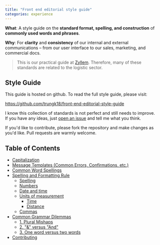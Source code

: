 ```yaml
---
title: "Front end editorial style guide"
categories: experience
---
```


**What**: A style guide on the **standard format, spelling, and construction** of **commonly used words and phrases**.

**Why**: For **clarity** and **consistency** of our internal and external communications – from our user interface to our sales, marketing, and commercial docs.

> This is our practical guide at [Zyllem][0]. Therefore, many of these standards are related to the logistic sector.

## Style Guide

This guide is hosted on github. To read the full style guide, please visit:

https://github.com/trungk18/front-end-editorial-style-guide

I know this collection of standards is not perfect and still needs to improve. If you have any ideas, just [open an issue][issues] and tell me what you think.

If you'd like to contribute, please fork the repository and make changes as you'd like. Pull requests are warmly welcome.

## Table of Contents

- [Capitalization](https://github.com/trungk18/front-end-editorial-style-guide#capitalization)
- [Message Templates (Common Errors, Confirmations, etc.)](https://github.com/trungk18/front-end-editorial-style-guide#message-templates-common-errors-confirmations-etc)
- [Common Word Spellings](https://github.com/trungk18/front-end-editorial-style-guide#common-word-spellings)
- [Spelling and Formatting Rule](https://github.com/trungk18/front-end-editorial-style-guide#spelling-and-formatting-rule)
  - [Spelling](https://github.com/trungk18/front-end-editorial-style-guide#spelling)
  - [Numbers](https://github.com/trungk18/front-end-editorial-style-guide#numbers)
  - [Date and time](https://github.com/trungk18/front-end-editorial-style-guide#date-and-time)
  - [Units of measurement](https://github.com/trungk18/front-end-editorial-style-guide#units-of-measurement)
    - [Time](https://github.com/trungk18/front-end-editorial-style-guide#time)
    - [Distance](https://github.com/trungk18/front-end-editorial-style-guide#distance)
  - [Commas](https://github.com/trungk18/front-end-editorial-style-guide#commas)
- [Common Grammar Dilemmas](https://github.com/trungk18/front-end-editorial-style-guide#common-grammar-dilemmas)
  - [1. Plural Mishaps](https://github.com/trungk18/front-end-editorial-style-guide#1-plural-mishaps)
  - [2. "&" versus "And"](https://github.com/trungk18/front-end-editorial-style-guide#2-%22%22-versus-%22and%22)
  - [3. One word versus two words](https://github.com/trungk18/front-end-editorial-style-guide#3-one-word-versus-two-words)
- [Contributing](https://github.com/trungk18/front-end-editorial-style-guide#contributing)

[0]: http://zyllem.com/
[issues]: https://github.com/trungk18/front-end-editorial-style-guide/issues/new

